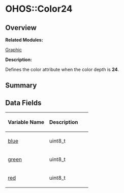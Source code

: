 # OHOS::Color24<a name="ZH-CN_TOPIC_0000001055198148"></a>

## **Overview**<a name="section1783033445093533"></a>

**Related Modules:**

[Graphic](Graphic.md)

**Description:**

Defines the color attribute when the color depth is  **24**. 

## **Summary**<a name="section438875673093533"></a>

## Data Fields<a name="pub-attribs"></a>

<a name="table1947463389093533"></a>
<table><thead align="left"><tr id="row474856491093533"><th class="cellrowborder" valign="top" width="50%" id="mcps1.1.3.1.1"><p id="p1661029268093533"><a name="p1661029268093533"></a><a name="p1661029268093533"></a>Variable Name</p>
</th>
<th class="cellrowborder" valign="top" width="50%" id="mcps1.1.3.1.2"><p id="p1868264372093533"><a name="p1868264372093533"></a><a name="p1868264372093533"></a>Description</p>
</th>
</tr>
</thead>
<tbody><tr id="row487384729093533"><td class="cellrowborder" valign="top" width="50%" headers="mcps1.1.3.1.1 "><p id="p1361576856093533"><a name="p1361576856093533"></a><a name="p1361576856093533"></a><a href="Graphic.md#ga992f26a61065854a2b8dc82300141f50">blue</a></p>
</td>
<td class="cellrowborder" valign="top" width="50%" headers="mcps1.1.3.1.2 "><p id="p1988156907093533"><a name="p1988156907093533"></a><a name="p1988156907093533"></a>uint8_t&nbsp;</p>
</td>
</tr>
<tr id="row475923196093533"><td class="cellrowborder" valign="top" width="50%" headers="mcps1.1.3.1.1 "><p id="p580415627093533"><a name="p580415627093533"></a><a name="p580415627093533"></a><a href="Graphic.md#ga2e5c69997158e4057334b5681051f092">green</a></p>
</td>
<td class="cellrowborder" valign="top" width="50%" headers="mcps1.1.3.1.2 "><p id="p1634512384093533"><a name="p1634512384093533"></a><a name="p1634512384093533"></a>uint8_t&nbsp;</p>
</td>
</tr>
<tr id="row542296707093533"><td class="cellrowborder" valign="top" width="50%" headers="mcps1.1.3.1.1 "><p id="p679657223093533"><a name="p679657223093533"></a><a name="p679657223093533"></a><a href="Graphic.md#ga110f65c4b60ab5412734c1e58f2ca4b6">red</a></p>
</td>
<td class="cellrowborder" valign="top" width="50%" headers="mcps1.1.3.1.2 "><p id="p1673537034093533"><a name="p1673537034093533"></a><a name="p1673537034093533"></a>uint8_t&nbsp;</p>
</td>
</tr>
</tbody>
</table>

